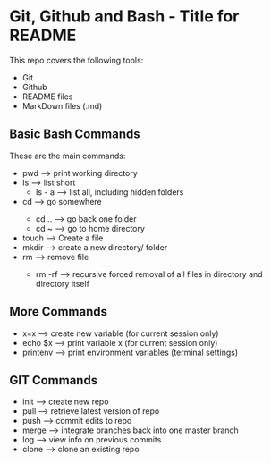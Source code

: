 # Git, Github and Bash  - Title for README

This repo covers the following tools:
- Git
- Github
- README files
- MarkDown files (.md)
## Basic Bash Commands
These are the main commands:

- pwd --> print working directory
- ls --> list short
  - ls - a --> list all, including hidden folders
- cd <directory> --> go somewhere
  - cd .. --> go back one folder
  - cd ~ --> go to home directory
- touch <filename> --> Create a file
- mkdir <name> --> create a new directory/ folder
- rm <file> --> remove file
  - rm -rf <directory> --> recursive forced removal of all files in directory and directory itself

## More Commands

- x=x --> create new variable (for current session only)
- echo $x --> print variable x (for current session only)
- printenv --> print environment variables (terminal settings)

## GIT Commands

- init --> create new repo
- pull --> retrieve latest version of repo
- push --> commit edits to repo
- merge --> integrate branches back into one master branch
- log --> view info on previous commits
- clone --> clone an existing repo
